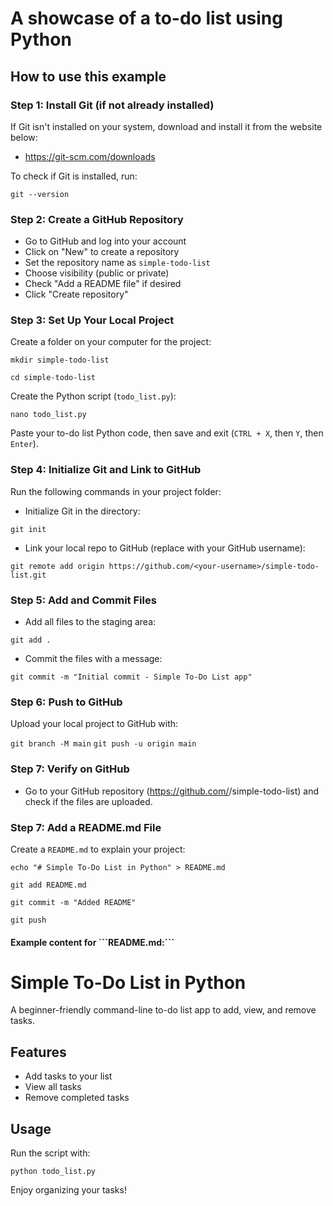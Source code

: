 <h1>A showcase of a to-do list using Python</h1>

<h2>How to use this example</h2>

<h3>Step 1: Install Git (if not already installed)</h3>

If Git isn't installed on your system, download and install it from the website below:
- https://git-scm.com/downloads

To check if Git is installed, run:

``` git --version ```

<h3>Step 2: Create a GitHub Repository</h3>

- Go to GitHub and log into your account
- Click on "New" to create a repository
- Set the repository name as ```simple-todo-list```
- Choose visibility (public or private)
- Check "Add a README file" if desired
- Click "Create repository"

<h3>Step 3: Set Up Your Local Project</h3>

Create a folder on your computer for the project:

```mkdir simple-todo-list```

```cd simple-todo-list```

Create the Python script (```todo_list.py```):

```nano todo_list.py```

Paste your to-do list Python code, then save and exit (```CTRL + X```, then ```Y```, then ```Enter```).

<h3>Step 4: Initialize Git and Link to GitHub</h3>

Run the following commands in your project folder:

- Initialize Git in the directory:

```git init```

- Link your local repo to GitHub (replace <your-username> with your GitHub username):

```git remote add origin https://github.com/<your-username>/simple-todo-list.git```

<h3>Step 5: Add and Commit Files</h3>

- Add all files to the staging area:

```git add .```

- Commit the files with a message:

```git commit -m "Initial commit - Simple To-Do List app"```

<h3>Step 6: Push to GitHub</h3>

Upload your local project to GitHub with:

```git branch -M main```
```git push -u origin main```

<h3>Step 7: Verify on GitHub</h3>

- Go to your GitHub repository (https://github.com/<your-username>/simple-todo-list) and check if the files are uploaded.

<h3>Step 7: Add a README.md File</h3>

Create a ```README.md``` to explain your project:

```echo "# Simple To-Do List in Python" > README.md```

```git add README.md```

```git commit -m "Added README"```

```git push```

<h4>Example content for ```README.md:```</h4>

# Simple To-Do List in Python

A beginner-friendly command-line to-do list app to add, view, and remove tasks.

## Features
- Add tasks to your list
- View all tasks
- Remove completed tasks

## Usage
Run the script with:

```python todo_list.py```


Enjoy organizing your tasks!
